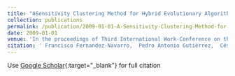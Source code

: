 ```yaml
---
title: "ASensitivity Clustering Method for Hybrid Evolutionary Algorithms"
collection: publications
permalink: /publication/2009-01-01-A-Sensitivity-Clustering-Method-for-Hybrid-Evolutionary-Algorithms
date: 2009-01-01
venue: 'In the proceedings of Third International Work-Conference on the Interplay Between Natural and Artificial Computation (IWINAC09)'
citation: ' Francisco Fernandez-Navarro,  Pedro Antonio Gutiérrez,  César Hervás-Martínez,  Juan Carlos Fernández, &quot;A Sensitivity Clustering Method for Hybrid Evolutionary Algorithms.&quot; In the proceedings of Third International Work-Conference on the Interplay Between Natural and Artificial Computation (IWINAC09), Vol. 5601, 2009, pp. 245–254.'
---
```

Use [Google Scholar](https://scholar.google.com/scholar?q=A+Sensitivity+Clustering+Method+for+Hybrid+Evolutionary+Algorithms){:target="_blank"} for full citation